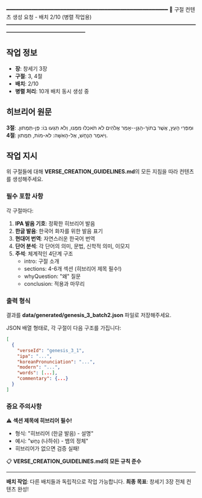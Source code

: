 ━━━━━━━━━━━━━━━━━━━━━━━━━━━━━━━━━━━━━━━━━━━━━━━━━━━
📖 구절 컨텐츠 생성 요청 - 배치 2/10 (병렬 작업용)
━━━━━━━━━━━━━━━━━━━━━━━━━━━━━━━━━━━━━━━━━━━━━━━━━━━

## 작업 정보
- **장**: 창세기 3장
- **구절**: 3, 4절
- **배치**: 2/10
- **병렬 처리**: 10개 배치 동시 생성 중

## 히브리어 원문

**3절**: וּמִפְּרִי הָעֵץ, אֲשֶׁר בְּתוֹךְ-הַגָּן--אָמַר אֱלֹהִים לֹא תֹאכְלוּ מִמֶּנּוּ, וְלֹא תִגְּעוּ בּוֹ:  פֶּן-תְּמֻתוּן.
**4절**: וַיֹּאמֶר הַנָּחָשׁ, אֶל-הָאִשָּׁה:  לֹא-מוֹת, תְּמֻתוּן.

## 작업 지시

위 구절들에 대해 **VERSE_CREATION_GUIDELINES.md**의 모든 지침을 따라 컨텐츠를 생성해주세요.

### 필수 포함 사항

각 구절마다:

1. **IPA 발음 기호**: 정확한 히브리어 발음
2. **한글 발음**: 한국어 화자를 위한 발음 표기
3. **현대어 번역**: 자연스러운 한국어 번역
4. **단어 분석**: 각 단어의 의미, 문법, 신학적 의미, 이모지
5. **주석**: 체계적인 4단계 구조
   - intro: 구절 소개
   - sections: 4-6개 섹션 (히브리어 제목 필수!)
   - whyQuestion: "왜" 질문
   - conclusion: 적용과 마무리

### 출력 형식

결과를 **data/generated/genesis_3_batch2.json** 파일로 저장해주세요.

JSON 배열 형태로, 각 구절이 다음 구조를 가집니다:

```json
[
  {
    "verseId": "genesis_3_1",
    "ipa": "...",
    "koreanPronunciation": "...",
    "modern": "...",
    "words": [...],
    "commentary": {...}
  }
]
```

### 중요 주의사항

⚠️ **섹션 제목에 히브리어 필수!**
- 형식: "히브리어 (한글 발음) - 설명"
- 예시: "נָחָשׁ (나하쉬) - 뱀의 정체"
- 히브리어가 없으면 검증 실패!

📋 **VERSE_CREATION_GUIDELINES.md의 모든 규칙 준수**

---
**배치 작업**: 다른 배치들과 독립적으로 작업 가능합니다.
**최종 목표**: 창세기 3장 전체 컨텐츠 완성!
